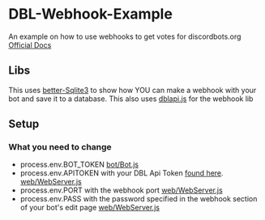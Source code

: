 # DBL-Webhook-Example
An example on how to use webhooks to get votes for discordbots.org
[Official Docs](https://discordbots.org/api/docs#jslib)

## Libs
This uses [better-Sqlite3](https://www.npmjs.com/package/better-sqlite3) to show how YOU can make a webhook with your bot and save it to a database.
This also uses [dblapi.js](https://www.npmjs.com/package/dblapi.js) for the webhook lib

## Setup
### What you need to change
* process.env.BOT_TOKEN [bot/Bot.js](https://github.com/realSaddy/DBL-Webhook-Example/blob/master/bot/Bot.js)
* process.env.APITOKEN with your DBL Api Token [found here](https://discordbots.org/api/docs#mybots). [web/WebServer.js](https://github.com/realSaddy/DBL-Webhook-Example/blob/master/web/WebServer.js)
* process.env.PORT with the webhook port [web/WebServer.js](https://github.com/realSaddy/DBL-Webhook-Example/blob/master/web/WebServer.js)
* process.env.PASS with the password specified in the webhook section of your bot's edit page [web/WebServer.js](https://github.com/realSaddy/DBL-Webhook-Example/blob/master/web/WebServer.js)
